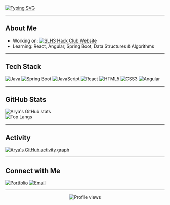 [![Typing SVG](https://readme-typing-svg.herokuapp.com?font=Fira+Code&weight=500&size=28&pause=1000&color=00F7F7&center=true&vCenter=true&width=800&lines=Hi+I'm+Arya!;Full+Stack+Web+Developer;Violinist;Rust+Enthusiast)](https://git.io/typing-svg)

---

##  About Me
-  Working on: [![SLHS Hack Club Website](https://github-readme-stats.vercel.app/api/pin/?username=EpicGamerGlobal&repo=SLHS-HackClub-Website&theme=tokyonight)](https://github.com/EpicGamerGlobal/SLHS-HackClub-Website)
-  Learning: React, Angular, Spring Boot, Data Structures & Algorithms

---

##  Tech Stack
![Java](https://img.shields.io/badge/Java-ED8B00?style=for-the-badge&logo=openjdk&logoColor=white)
![Spring Boot](https://img.shields.io/badge/Spring%20Boot-6DB33F?style=for-the-badge&logo=springboot&logoColor=white)
![JavaScript](https://img.shields.io/badge/JavaScript-323330?style=for-the-badge&logo=javascript&logoColor=F7DF1E)
![React](https://img.shields.io/badge/React-20232A?style=for-the-badge&logo=react&logoColor=61DAFB)
![HTML5](https://img.shields.io/badge/HTML5-E34F26?style=for-the-badge&logo=html5&logoColor=white)
![CSS3](https://img.shields.io/badge/CSS3-1572B6?style=for-the-badge&logo=css3&logoColor=white)
![Angular](https://img.shields.io/badge/Angular-DD0031?style=for-the-badge&logo=angular&logoColor=white)

---

##  GitHub Stats
![Arya's GitHub stats](https://github-readme-stats.vercel.app/api?username=EpicGamerGlobal&show_icons=true&theme=tokyonight)  
![Top Langs](https://github-readme-stats.vercel.app/api/top-langs/?username=EpicGamerGlobal&layout=compact&theme=tokyonight)

---

##  Activity
[![Arya's GitHub activity graph](https://github-readme-activity-graph.vercel.app/graph?username=EpicGamerGlobal&theme=tokyo-night)](https://github.com/ashutosh00710/github-readme-activity-graph)

---

##  Connect with Me
[![Portfolio](https://img.shields.io/badge/Website-000?style=for-the-badge&logo=About.me&logoColor=white)](https://epicgamerglobal.github.io)
[![Email](https://img.shields.io/badge/Email-D14836?style=for-the-badge&logo=gmail&logoColor=white)](mailto:epicgamerglobal@gmail.com)

---

<p align="center">
    <img src="https://komarev.com/ghpvc/?username=EpicGamerGlobal&label=Profile+Views&color=0e75b6&style=flat" alt="Profile views" />
</p>
